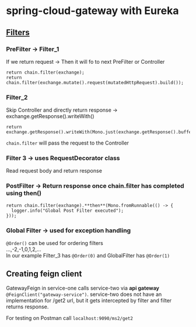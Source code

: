 # spring-cloud-gateway with Eureka

## [Filters](https://medium.com/@niral22/spring-cloud-gateway-tutorial-5311ddd59816)

### PreFilter -> Filter_1
If we return request -> Then it will fo to next PreFilter or Controller
```
return chain.filter(exchange);
return chain.filter(exchange.mutate().request(mutatedHttpRequest).build());
```

### Filter_2
Skip Controller and directly return response -> exchange.getResponse().writeWith()
```
return exchange.getResponse().writeWith(Mono.just(exchange.getResponse().bufferFactory().wrap(response.getBytes())));
```
```chain.filter``` will pass the request to the Controller

### Filter 3 -> uses RequestDecorator class
Read request body and return response

### PostFilter -> Return response once chain.filter has completed using then()
```
return chain.filter(exchange).**then**(Mono.fromRunnable(() -> {
  logger.info("Global Post Filter executed");
}));
```

### Global Filter -> used for exception handling
```@Order()``` can be used for ordering filters\
...,-2,-1,0,1,2,...\
In our example Filter_3 has ```@Order(0)``` and GlobalFilter has ```@Order(1)```

## Creating feign client
GatewayFeign in service-one calls service-two via **api gateway** ```@FeignClient("gateway-service")```. service-two does not have an implementation
for /get2 url, but it gets intercepted by filter and filter returns response.

For testing on Postman call ```localhost:9090/ms2/get2```
